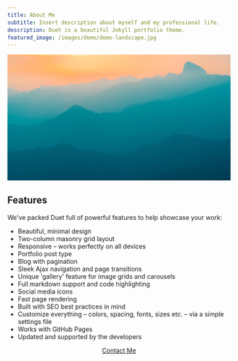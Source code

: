 ```yaml
---
title: About Me
subtitle: Insert description about myself and my professional life.
description: Duet is a beautiful Jekyll portfolio theme.
featured_image: /images/demo/demo-landscape.jpg
---
```


![](/images/demo/demo-landscape.jpg)

## Features

We've packed Duet full of powerful features to help showcase your work:

* Beautiful, minimal design
* Two-column masonry grid layout
* Responsive – works perfectly on all devices
* Portfolio post type
* Blog with pagination
* Sleek Ajax navigation and page transitions
* Unique 'gallery' feature for image grids and carousels
* Full markdown support and code highlighting
* Social media icons
* Fast page rendering
* Built with SEO best practices in mind
* Customize everything – colors, spacing, fonts, sizes etc. – via a simple settings file
* Works with GitHub Pages
* Updated and supported by the developers


<div style="text-align:center;">
    <a href="mailto:dkhaothong@ucla.edu" class="button button--large">Contact Me</a>
</div>
